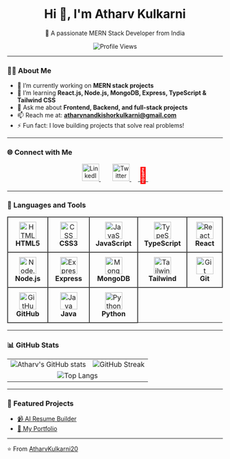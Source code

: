 <h1 align="center">Hi 👋, I'm Atharv Kulkarni</h1>
<p align="center">
  🌱 A passionate MERN Stack Developer from India  
</p>

<p align="center">
  <img src="https://komarev.com/ghpvc/?username=AtharvKulkarni20&label=Profile%20Views&color=0e75b6&style=flat" alt="Profile Views"/>
</p>

---

### 👨‍💻 About Me
- 🔭 I’m currently working on **MERN stack projects**  
- 🌱 I’m learning **React.js, Node.js, MongoDB, Express, TypeScript & Tailwind CSS**  
- 💬 Ask me about **Frontend, Backend, and full-stack projects**  
- 📫 Reach me at: **atharvnandkishorkulkarni@gmail.com**  
- ⚡ Fun fact: I love building projects that solve real problems!  

---

### 🌐 Connect with Me  
<div align="center">
  <a href="https://www.linkedin.com/in/atharvkulkarni20/" target="_blank">
    <img src="https://cdn-icons-png.flaticon.com/512/174/174857.png" width="40" height="40" alt="LinkedIn"/>
  </a>
  &nbsp;&nbsp;&nbsp;&nbsp;&nbsp;&nbsp;
  <a href="https://twitter.com/Atharv_020" target="_blank">
    <img src="https://cdn-icons-png.flaticon.com/512/733/733579.png" width="40" height="40" alt="Twitter (old bird logo)"/>
  </a>
  &nbsp;&nbsp;&nbsp;
  <a href="https://atharvkulkarni.info/" target="_blank">
    <span style="font-size: 36px; color: red;">🔺</span>
  </a>
</div>  

---

### 🚀 Languages and Tools  

<div align="center">
  <table>
    <tr>
      <td align="center" width="120" style="border: 2px solid #444; border-radius: 12px; padding: 10px;">
        <img src="https://cdn.jsdelivr.net/gh/devicons/devicon/icons/html5/html5-original.svg" width="40" height="40" alt="HTML" />
        <br><b>HTML5</b>
      </td>
      <td align="center" width="120" style="border: 2px solid #444; border-radius: 12px; padding: 10px;">
        <img src="https://cdn.jsdelivr.net/gh/devicons/devicon/icons/css3/css3-original.svg" width="40" height="40" alt="CSS" />
        <br><b>CSS3</b>
      </td>
      <td align="center" width="120" style="border: 2px solid #444; border-radius: 12px; padding: 10px;">
        <img src="https://cdn.jsdelivr.net/gh/devicons/devicon/icons/javascript/javascript-original.svg" width="40" height="40" alt="JavaScript" />
        <br><b>JavaScript</b>
      </td>
      <td align="center" width="120" style="border: 2px solid #444; border-radius: 12px; padding: 10px;">
        <img src="https://cdn.jsdelivr.net/gh/devicons/devicon/icons/typescript/typescript-original.svg" width="40" height="40" alt="TypeScript" />
        <br><b>TypeScript</b>
      </td>
      <td align="center" width="120" style="border: 2px solid #444; border-radius: 12px; padding: 10px;">
        <img src="https://cdn.jsdelivr.net/gh/devicons/devicon/icons/react/react-original.svg" width="40" height="40" alt="React" />
        <br><b>React</b>
      </td>
    </tr>
    <tr>
      <td align="center" width="120" style="border: 2px solid #444; border-radius: 12px; padding: 10px;">
        <img src="https://cdn.jsdelivr.net/gh/devicons/devicon/icons/nodejs/nodejs-original.svg" width="40" height="40" alt="Node.js" />
        <br><b>Node.js</b>
      </td>
      <td align="center" width="120" style="border: 2px solid #444; border-radius: 12px; padding: 10px;">
        <img src="https://cdn.jsdelivr.net/gh/devicons/devicon/icons/express/express-original.svg" width="40" height="40" alt="Express.js" />
        <br><b>Express</b>
      </td>
      <td align="center" width="120" style="border: 2px solid #444; border-radius: 12px; padding: 10px;">
        <img src="https://cdn.jsdelivr.net/gh/devicons/devicon/icons/mongodb/mongodb-original.svg" width="40" height="40" alt="MongoDB" />
        <br><b>MongoDB</b>
      </td>
      <td align="center" width="120" style="border: 2px solid #444; border-radius: 12px; padding: 10px;">
        <img src="https://www.vectorlogo.zone/logos/tailwindcss/tailwindcss-icon.svg" width="40" height="40" alt="Tailwind CSS" />
        <br><b>Tailwind</b>
      </td>
      <td align="center" width="120" style="border: 2px solid #444; border-radius: 12px; padding: 10px;">
        <img src="https://cdn.jsdelivr.net/gh/devicons/devicon/icons/git/git-original.svg" width="40" height="40" alt="Git" />
        <br><b>Git</b>
      </td>
    </tr>
    <tr>
      <td align="center" width="120" style="border: 2px solid #444; border-radius: 12px; padding: 10px;">
        <img src="https://cdn.jsdelivr.net/gh/devicons/devicon/icons/github/github-original.svg" width="40" height="40" alt="GitHub" />
        <br><b>GitHub</b>
      </td>
      <td align="center" width="120" style="border: 2px solid #444; border-radius: 12px; padding: 10px;">
        <img src="https://cdn.jsdelivr.net/gh/devicons/devicon/icons/java/java-original.svg" width="40" height="40" alt="Java" />
        <br><b>Java</b>
      </td>
      <td align="center" width="120" style="border: 2px solid #444; border-radius: 12px; padding: 10px;">
        <img src="https://cdn.jsdelivr.net/gh/devicons/devicon/icons/python/python-original.svg" width="40" height="40" alt="Python" />
        <br><b>Python</b>
      </td>
    </tr>
  </table>
</div>

---

### 📊 GitHub Stats  

<div align="center">
  <table>
    <tr>
      <td align="center">
        <img src="https://github-readme-stats.vercel.app/api?username=AtharvKulkarni20&show_icons=true&theme=tokyonight" alt="Atharv's GitHub stats" />
      </td>
      <td align="center">
        <img src="https://streak-stats.demolab.com?user=AtharvKulkarni20&theme=tokyonight&hide_border=true" alt="GitHub Streak" />
      </td>
    </tr>
    <tr>
      <td colspan="2" align="center">
        <img src="https://github-readme-stats.vercel.app/api/top-langs/?username=AtharvKulkarni20&layout=compact&theme=tokyonight" alt="Top Langs" />
      </td>
    </tr>
  </table>
</div>  

---

### 🚀 Featured Projects
- [📹 AI Resume Builder](https://github.com/AtharvKulkarni20/AI-Resume-Builder)  
- [🔺 My Portfolio](https://github.com/AtharvKulkarni20/Portfolio_Atharv)  

---

⭐️ From [AtharvKulkarni20](https://github.com/AtharvKulkarni20)  
